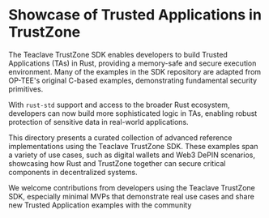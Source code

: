 # Showcase of Trusted Applications in TrustZone

The Teaclave TrustZone SDK enables developers to build Trusted Applications 
(TAs) in Rust, providing a memory-safe and secure execution environment. 
Many of the examples in the SDK repository are adapted from OP-TEE's 
original C-based examples, demonstrating fundamental security primitives.

With `rust-std` support and access to the broader Rust ecosystem, 
developers can now build more sophisticated logic in TAs, enabling robust 
protection of sensitive data in real-world applications.

This directory presents a curated collection of advanced reference 
implementations using the Teaclave TrustZone SDK. These examples span a 
variety of use cases, such as digital wallets and Web3 DePIN scenarios, 
showcasing how Rust and TrustZone together can secure critical components 
in decentralized systems.

We welcome contributions from developers using the Teaclave TrustZone SDK, 
especially minimal MVPs that demonstrate real use cases and share new 
Trusted Application examples with the community
